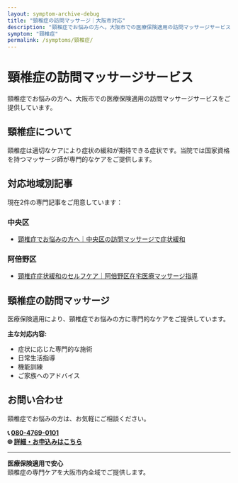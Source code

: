 ```yaml
---
layout: symptom-archive-debug
title: "頸椎症の訪問マッサージ｜大阪市対応"
description: "頸椎症でお悩みの方へ。大阪市での医療保険適用の訪問マッサージサービス。国家資格を持つマッサージ師が専門ケアを提供。2記事掲載。"
symptom: "頸椎症"
permalink: /symptoms/頸椎症/
---
```


# 頸椎症の訪問マッサージサービス

頸椎症でお悩みの方へ、大阪市での医療保険適用の訪問マッサージサービスをご提供しています。

## 頸椎症について

頸椎症は適切なケアにより症状の緩和が期待できる症状です。当院では国家資格を持つマッサージ師が専門的なケアをご提供します。

## 対応地域別記事

現在2件の専門記事をご用意しています：


### 中央区

- [頸椎症でお悩みの方へ｜中央区の訪問マッサージで症状緩和](/symptom_guide/cervical-guide-chuoku/)

### 阿倍野区

- [頸椎症症状緩和のセルフケア｜阿倍野区在宅医療マッサージ指導](/prevention/cervical-prevention-abeno/)


## 頸椎症の訪問マッサージ

医療保険適用により、頸椎症でお悩みの方に専門的なケアをご提供しています。

**主な対応内容:**
- 症状に応じた専門的な施術
- 日常生活指導
- 機能訓練
- ご家族へのアドバイス

## お問い合わせ

頸椎症でお悩みの方は、お気軽にご相談ください。

**📞 [080-4769-0101](tel:080-4769-0101)**  
**🌐 [詳細・お申込みはこちら](https://peraichi.com/landing_pages/view/himawari-massage/)**

---

**医療保険適用で安心**  
頸椎症の専門ケアを大阪市内全域でご提供します。
